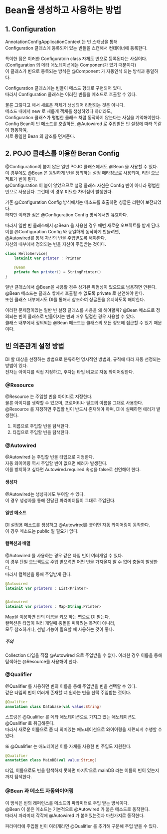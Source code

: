 # Bean을 생성하고 사용하는 방법
## 1. Configuration

AnnotationConfigApplicationContext 는 빈 스캐닝을 통해      
Configuration 클래스에 등록되어 있는 빈들을 스캔해서 컨테이너에 등록한다.

특이한 점은 이러한 Configuratoin class 자체도 빈으로 등록된다는 사실이다.   
(Configuration 의 메타 애노테이션에는 Component가 있기 때문이다)   
이 클래스가 빈으로 등록되는 방식은 @Component 가 자동인식 되는 방식과 동일하다.   

Configuration 클래스에는 빈들이 메소드 형태로 구현되어 있다.   
따라서 Configuration 클래스는 이러한 빈들을 메소드로 호출할 수 있다.

물론 그렇다고 해서 새로운 객체가 생성되어 리턴되는 것은 아니다.    
메소드 내에서 new 로 새롭게 객체를 생성하였다 하더라도,   
Configuration 클래스가 평범한 클래스 처럼 동작하지 않는다는 사실을 기억해야한다.   
Config Bean이 빈 메소드를 호출하든, @Autowired 로 주입받든 빈 설정에 따라 똑같이 행동하여,   
서로 동일한 Bean 의 참조를 던져준다.

## 2. POJO 클래스를 이용한 Beran Config

@Configuration이 붙지 않은 일반 POJO 클래스에서도 @Bean 을 사용할 수 있다.  
이 경우에도 @Bean 은 동일하게 빈을 정의하는 설정 메타정보로 사용되며, 리턴 오브젝트가 빈이 된다.   
@Configuration 이 붙이 않았으므로 설정 클래스 자신은 Config 빈이 아니라 평범한 빈으로 사용된다.
그런데 이 경우 미묘한 차이점이 발생한다.   

기존 @Configuration Config 방식에서는 메소드를 호출하면 싱글톤 리턴이 보잔되었다.   
하지만 이러한 점은 @Configuration Config 방식에서만 유효하다.   

따라서 일반 빈 클래스에서 @Bean 을 사용한 경우 매번 새로운 오브젝트를 받게 된다.   
이를 @Configuration Config 와 동일하게 동작하게 만들려면,   
@Autowired를 통해 자신의 빈을 주입받도록 해야한다.       
자신의 내부에서 정의되는 빈을 자신이 주입받는 것이다.   

```kotlin
class HelloService{
    lateinit var printer : Printer
    
    @Bean
    private fun printer() = StringPrinter()
}
```

일반 클래스에서 @Bean을 사용할 경우 상기된 위험성이 있으므로 남용하면 안된다.   
@Bean 메소드는 클래스 밖에서 호출될 수 없도록 private 로 선언해야 한다.   
또한 클래스 내부에서도 DI를 통해서 참조하여 싱글톤을 유지하도록 해야한다.   

이러한 문제점이있는 일반 빈 설정 클래스를 사용을 왜 해야할까?
@Bean 메소드로 정의되는 빈이 클래스로 만들어지는 빈과 매우 밀접한 경우 사용할 수 있다.  
클래스 내부에서 정의되는 @Bean 메소드는 클래스의 모든 정보에 접근할 수 있기 때문이다.   

## 빈 의존관계 설정 방법
DI 할 대상을 선정하는 방법으로 분류하면 명시적인 방법과, 규칙에 따라 자동 선정되는 방법이 있다.   
전자는 아이디를 직접 지정하고, 후자는 타입 비교로 자동 와이어링한다.   

### @Resource
@Resource 는 주입할 빈을 아이디로 지정한다.   
물론 아이디를 생략할 수 있으며, 프로퍼티나 필드의 이름을 그대로 사용한다.   
@Resource 를 지정하면 주입할 빈이 반드시 존재해야 하며, DI에 실패하면 에러가 발생한다.   

1. 이름으로 주입할 빈을 탐색한다.
2. 타입으로 주입할 빈을 탐색한다.

### @Autowired
@Autowired 는 주입할 빈을 타입으로 지정한다.   
자동 와이어링 역시 주입할 빈이 없으면 에러가 발생한다.   
이를 방지하고 싶다면 Autowired.required 속성을 false로 선언해야 한다.  

#### 생성자
@Autowired는 생성자에도 부여할 수 있다.   
이 경우 생성자를 통해 전달된 파라미터들이 그대로 주입된다.

#### 일반 메소드
DI 설정용 메소드를 생성하고 @Autowired를 붙이면 자동 와이어링이 동작한다.   
이 경우 메소드는 public 일 필요가 없다.   

#### 컬렉션과 배열
@Autowired 를 사용하는 경우 같은 타입 빈이 여러개일 수 있다.   
이 경우 단일 오브젝트로 주입 받으려면 어떤 빈을 가져올지 알 수 없어 충돌이 발생한다.   
따라서 컬렉션을 통해 주입받게 된다.   
  
```kotlin
@Autowired
lateinit var printers : List<Printer>


@Autowired
lateinit var printers : Map<String,Printer>
```

Map을 이용하면 빈의 이름을 키오 하는 맵으로 DI 받는다.   
컬렉션은 타입이 여러 개일때 충돌을 피하려는 목적이 아니라,   
모두 참조하거나, 선별 기능이 필요할 때 사용하는 것이 좋다.   

##### 주의
Collection 타입을 직접 @Autowired 으로 주입받을 수 없다.
이러한 경우 이름을 통해 탐색하는 @Resource를 사용해야 한다.    
 
### @Qualifier  
@Qualifier 를 사용하면 빈의 이름을 통해 주입받을 빈을 선택할 수 있다.   
같은 타입의 빈이 여러개 존재할 떄 원하는 빈을 선택 주입받는 것이다.  

```kotlin
@Qualifier
annotation class Database(val value:String)
```

스프링은 @Qualifier 를 메타 애노테이션으로 가지고 있는 애노테이션도   
@Qualifier 로 취급해준다.   
따라서 새로운 이름으로 좀 더 의미있는 애노테이션으로 와이어링을 세련되게 수행할 수 있다.   

또 @Qualifier 는 애노테이션 이름 자체를 사용한 빈 주입도 지원한다.   
 ```kotlin
 @Qualifier
 annotation class MainDB(val value:String)
 ```

타입, 이름으로도 빈을 탐색하지 못하면 마지막으로 mainDB 라는 이름의 빈이 있는지까지 탐색한다.   

### @Bean 과 메소드 자동와이어링
이 방식은 빈의 레퍼런스를 메소드의 파라미터로 주입 받는 방식이다.   
@Bean 이 붙은 메소드는 기본적으로 @Autowired 가 붙은 메소드로 동작한다.   
따라서 파라미터 각각에 @Autowired 가 붙어있는것과 마찬가지로 동작한다.   

파라미터에 주입될 빈이 여러개라면 @Qualifier 를 추가해 구분해 주입 받을 수 있다.   

  

